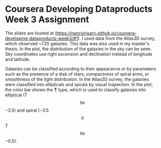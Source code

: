 # Coursera Developing Dataproducts Week 3 Assignment
The slides are hosted at (https://nancyirisarri.github.io/coursera-developing-dataproducts-week3/#1). I used data from the Atlas3D survey, which observed ~720 galaxies. This data was also used in my master's thesis. In the plot, the distribution of the galaxies in the sky can be seen. Sky coordinates use right ascension and declination instead of longitude and latitude. 

Galaxies can be classified according to their appearance or by parameters such as the presence of a disk of stars, compactness of spiral arms, or smoothness of the light distribution. In the Atlas3D survey, the galaxies were classified into ellipticals and spirals by visual inspection. In the plot, the color bar shows the **T** type, which is used to classify galaxies into elliptical (T $$lte$$ −3.5) and spiral (−3.5 $$lt$$ T $$lte$$ −0.5).
